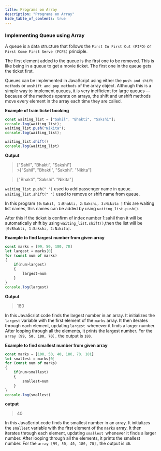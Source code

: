 ```yaml
---
title: Programs on Array
description: "Programs on Array"
hide_table_of_contents: true
---
```


### Implementing Queue using Array

A queue is a data structure that follows the `First In First Out (FIFO)` or `First Come First Serve (FCFS)` principle.

The first element added to the queue is the first one to be removed. This is like being in a queue to get a movie ticket. The first one in the queue gets the ticket first.

Queues can be implemented in JavaScript using either the `push and shift methods` or `unshift and pop methods` of the array object. Although this is a simple way to implement queues, it is very inefficient for large queues — because of the methods operate on arrays, the shift and unshift methods move every element in the array each time they are called.

**Example of train ticket booking**
```js
const waiting_list = ["Sahil", "Bhakti", "Sakshi"];
console.log(waiting_list);
waiting_list.push("Nikita");
console.log(waiting_list);

waiting_list.shift()
console.log(waiting_list)
```
**Output**

> ["Sahil", "Bhakti", "Sakshi"] <br/> >["Sahil", "Bhakti", "Sakshi". "Nikita"]

>["Bhakti", "Sakshi". "Nikita"]


`waiting_list.push(" ")` used to add passenger name in queue.
`waiting_list.shift(" ")` used to remove or shift name from queue.

In this program  `[0:Sahil, 1:Bhakti, 2:Sakshi, 3:Nikita ]` this are waiting list names, this names can be added by using `waiting_list.push()`.

After this if the ticket is confirm of index number 1:sahil then it will be automatically shift by using `waiting_list.shift()`,then the list will be `[0:Bhakti, 1:Sakshi, 2:Nikita]`.


**Example to find largest number from given array**

```js
const marks = [99, 50, 180, 70]
let largest = marks[0]
for (const num of marks)
{
    if(num>largest)
    {
        largest=num
    }
}
console.log(largest)
```
**Output**  

> 180   

In this JavaScript code finds the largest number in an array. It initializes the `largest` variable with the first element of the `marks` array. It then iterates through each element, updating `largest `whenever it finds a larger number. After looping through all the elements, it prints the largest number. For the `array [99, 50, 180, 70],` the output is `180`.

**Example to find smallest number from given array**

```js
const marks = [100, 50, 40, 180, 70, 181]
let smallest = marks[0]
for (const num of marks)
{
    if(num<smallest)
    {
        smallest=num
    }
}
console.log(smallest)
```

**output**

> 40  

In this JavaScript code finds the smallest number in an array. It initializes the `smallest` variable with the first element of the `marks` array. It then iterates through each element, updating `smallest `whenever it finds a larger number. After looping through all the elements, it prints the smallest number. For the `array [99, 50, 40, 180, 70],` the output is `40`.